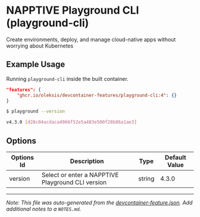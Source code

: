 

# NAPPTIVE Playground CLI (playground-cli)

Create environments, deploy, and manage cloud-native apps without worrying about Kubernetes

## Example Usage

Running `playground-cli` inside the built container.

```json
"features": {
    "ghcr.io/oleksis/devcontainer-features/playground-cli:4": {}
}
```

```bash
$ playground --version

v4.3.0 [d28c04acdaca4966f52e5a483e500f28b86a1ae3]
```

## Options

| Options Id | Description | Type | Default Value |
|-----|-----|-----|-----|
| version | Select or enter a NAPPTIVE Playground CLI version | string | 4.3.0 |



---

_Note: This file was auto-generated from the [devcontainer-feature.json](https://github.com/oleksis/playground-cli/blob/main/src/playground-cli/devcontainer-feature.json).  Add additional notes to a `NOTES.md`._
